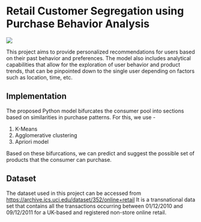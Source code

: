 # Retail Customer Segregation using Purchase Behavior Analysis

<div style="width:100%">
  <img src="https://github.com/user-attachments/assets/4d97a28d-44c9-4f30-98b5-b7ba2b753f46">
</div>


This project aims to provide personalized recommendations for users based on their past behavior and preferences. 
The model also includes analytical capabilities that allow for the exploration of user behavior and product trends, that can be pinpointed down to the single user depending on factors such as location, time, etc.

## Implementation

The proposed Python model bifurcates the consumer pool into sections based on similarities in purchase patterns. For this, we use - 
1. K-Means 
2. Agglomerative clustering 
3. Apriori model

Based on these bifurcations, we can predict and suggest the possible set of products that the consumer can purchase.

## Dataset
The dataset used in this project can be accessed from https://archive.ics.uci.edu/dataset/352/online+retail
It is a transnational data set that contains all the transactions occurring between 01/12/2010 and 09/12/2011 for a UK-based and registered non-store online retail.
